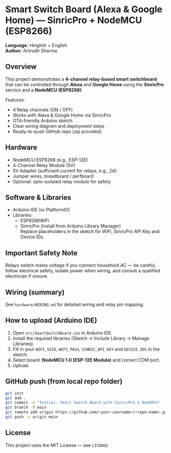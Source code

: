 # Smart Switch Board (Alexa & Google Home) — SinricPro + NodeMCU (ESP8266)

**Language:** Hinglish + English  
**Author:** Anirudh Sharma  

## Overview
This project demonstrates a **4-channel relay-based smart switchboard** that can be controlled through **Alexa** and **Google Home** using the **SinricPro** service and a **NodeMCU (ESP8266)**.

Features:
- 4 Relay channels (ON / OFF)
- Works with Alexa & Google Home via SinricPro
- OTA-friendly Arduino sketch
- Clear wiring diagram and deployment steps
- Ready-to-push GitHub repo (zip provided)

## Hardware
- NodeMCU ESP8266 (e.g., ESP-12E)
- 4-Channel Relay Module (5V)
- 5V Adapter (sufficient current for relays, e.g., 2A)
- Jumper wires, breadboard / perfboard
- Optional: opto-isolated relay module for safety

## Software & Libraries
- Arduino IDE (or PlatformIO)
- Libraries:
  - ESP8266WiFi
  - SinricPro (install from Arduino Library Manager)  
Replace placeholders in the sketch for WiFi, SinricPro API Key and Device IDs.

## Important Safety Note
Relays switch mains voltage if you connect household AC — be careful, follow electrical safety, isolate power when wiring, and consult a qualified electrician if unsure.

## Wiring (summary)
See `hardware/WIRING.md` for detailed wiring and relay pin mapping.

## How to upload (Arduino IDE)
1. Open `src/SmartSwitchBoard.ino` in Arduino IDE.
2. Install the required libraries (Sketch → Include Library → Manage Libraries).
3. Fill in your `WIFI_SSID`, `WIFI_PASS`, `SINRIC_API_KEY` and `DEVICE_IDS` in the sketch.
4. Select board: **NodeMCU 1.0 (ESP-12E Module)** and correct COM port.
5. Upload.

## GitHub push (from local repo folder)
```bash
git init
git add .
git commit -m "Initial: Smart Switch Board with SinricPro & NodeMCU"
git branch -M main
git remote add origin https://github.com/<your-username>/<repo-name>.git
git push -u origin main
```

## License
This project uses the MIT License — see `LICENSE`.

